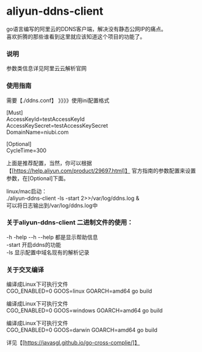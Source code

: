 # aliyun-ddns-client
go语言编写的阿里云的DDNS客户端，解决没有静态公网IP的痛点。<br>
喜欢折腾的那些谁看到这里就应该知道这个项目的功能了。<br>

### 说明
参数类信息详见阿里云云解析官网




### 使用指南
需要【./ddns.conf】 》》》》使用ini配置格式

\[Must\]<br>
AccessKeyId=testAccessKeyId   <br>
AccessKeySecret=testAccessKeySecret<br>
DomainName=niubi.com<br>

\[Optional\]<br>
CycleTime=300<br>


上面是推荐配置，当然，你可以根据【[https://help.aliyun.com/product/29697.html]】
官方指南的参数配置来设置参数，在\[Optional\]下面。


linux/mac启动：<br>
./aliyun-ddns-client -ls -start 2>>/var/log/ddns.log &    <br>
可以将日志输出到/var/log/ddns.log中


### 关于aliyun-ddns-client 二进制文件的使用：
-h  -help --h --help 都是显示帮助信息<br>
-start 开启ddns的功能<br>
-ls 显示配置中域名现有的解析记录<br>


### 关于交叉编译
编译成Linux下可执行文件<br>
CGO_ENABLED=0 GOOS=linux GOARCH=amd64 go build

编译成Linux下可执行文件<br>
CGO_ENABLED=0 GOOS=windows GOARCH=amd64 go build

编译成Linux下可执行文件<br>
CGO_ENABLED=0 GOOS=darwin GOARCH=amd64 go build


详见【[https://javasgl.github.io/go-cross-complie/]】